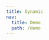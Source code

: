 ```yaml
---
title: Dynamic
nav:
  title: Demo
  path: /demo
---
```


<code src="../examples/dynamic.jsx"></code>
